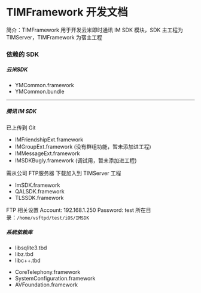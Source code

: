 #  TIMFramework 开发文档

简介：TIMFramework 用于开发云米即时通讯 IM SDK 模块，SDK 主工程为 TIMServer，TIMFramework 为宿主工程

### 依赖的 SDK

##### 云米SDK
* YMCommon.framework
* YMCommon.bundle

***
##### 腾讯 IM SDK

已上传到 Git
* IMFriendshipExt.framework
* IMGroupExt.framework (没有群组功能，暂未添加进工程)
* IMMessageExt.framework
* IMSDKBugly.framework (调试用，暂未添加进工程)

需从公司 FTP服务器 下载加入到 TIMServer 工程
* ImSDK.framework
* QALSDK.framework
* TLSSDK.framework

FTP 相关设置
Account: 192.168.1.250
Password: test
所在目录：`/home/vsftpd/test/iOS/IMSDK`

##### 系统依赖库
* libsqlite3.tbd
* libz.tbd
* libc++.tbd
<!--* libTelephonyIOKitDynamic.tbd-->
* CoreTelephony.framework
* SystemConfiguration.framework
* AVFoundation.framework
